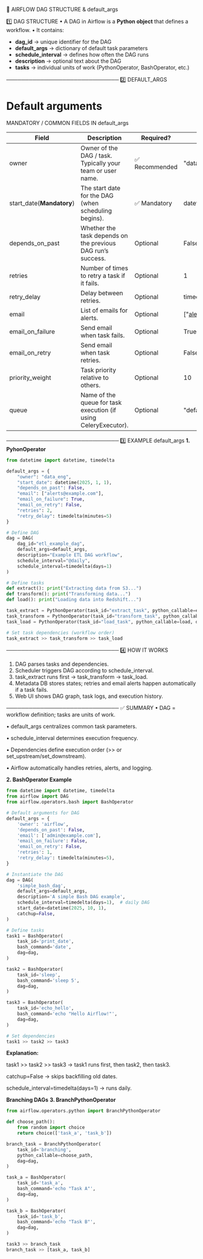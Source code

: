📘 AIRFLOW DAG STRUCTURE & default_args

1️⃣ DAG STRUCTURE
• A DAG in Airflow is a **Python object** that defines a workflow.
• It contains:
  - **dag_id** → unique identifier for the DAG
  - **default_args** → dictionary of default task parameters
  - **schedule_interval** → defines how often the DAG runs
  - **description** → optional text about the DAG
  - **tasks** → individual units of work (PythonOperator, BashOperator, etc.)

──────────────────────────────
2️⃣ DEFAULT_ARGS
# Default arguments
MANDATORY / COMMON FIELDS IN default_args

| Field                     | Description                                                                 | Required?         | Example Value                           |
|----------------------------|-----------------------------------------------------------------------------|-----------------|-----------------------------------------|
| owner                      | Owner of the DAG / task. Typically your team or user name.                  | ✅ Recommended   | "data_eng"                              |
| start_date(**Mandatory**)  | The start date for the DAG (when scheduling begins).                        | ✅ Mandatory     | datetime(2025, 1, 1)                    |
| depends_on_past            | Whether the task depends on the previous DAG run’s success.                 | Optional         | False                                    |
| retries                    | Number of times to retry a task if it fails.                                | Optional         | 1                                        |
| retry_delay                | Delay between retries.                                                      | Optional         | timedelta(minutes=5)                     |
| email                      | List of emails for alerts.                                                 | Optional         | ["alerts@example.com"]                   |
| email_on_failure           | Send email when task fails.                                                | Optional         | True                                     |
| email_on_retry             | Send email when task retries.                                              | Optional         | False                                    |
| priority_weight            | Task priority relative to others.                                           | Optional         | 10                                       |
| queue                      | Name of the queue for task execution (if using CeleryExecutor).             | Optional         | "default"                                |

──────────────────────────────
3️⃣ EXAMPLE default_args
**1. PyhonOperator**
```python
from datetime import datetime, timedelta

default_args = {
    "owner": "data_eng",
    "start_date": datetime(2025, 1, 1),
    "depends_on_past": False,
    "email": ["alerts@example.com"],
    "email_on_failure": True,
    "email_on_retry": False,
    "retries": 2,
    "retry_delay": timedelta(minutes=5)
}

# Define DAG
dag = DAG(
    dag_id="etl_example_dag",
    default_args=default_args,
    description="Example ETL DAG workflow",
    schedule_interval="@daily",
    schedule_interval=timedelta(days=1)
)

# Define tasks
def extract(): print("Extracting data from S3...")
def transform(): print("Transforming data...")
def load(): print("Loading data into Redshift...")

task_extract = PythonOperator(task_id="extract_task", python_callable=extract, dag=dag)
task_transform = PythonOperator(task_id="transform_task", python_callable=transform, dag=dag)
task_load = PythonOperator(task_id="load_task", python_callable=load, dag=dag)

# Set task dependencies (workflow order)
task_extract >> task_transform >> task_load
```
──────────────────────────────
4️⃣ HOW IT WORKS
1. DAG parses tasks and dependencies.
2. Scheduler triggers DAG according to schedule_interval.
3. task_extract runs first → task_transform → task_load.
4. Metadata DB stores states; retries and email alerts happen automatically if a task fails.
5. Web UI shows DAG graph, task logs, and execution history.

──────────────────────────────
✅ SUMMARY
• DAG = workflow definition; tasks are units of work.

• default_args centralizes common task parameters.

• schedule_interval determines execution frequency.

• Dependencies define execution order (>> or set_upstream/set_downstream).


• Airflow automatically handles retries, alerts, and logging.

**2. BashOperator Example**

```python
from datetime import datetime, timedelta
from airflow import DAG
from airflow.operators.bash import BashOperator

# Default arguments for DAG
default_args = {
    'owner': 'airflow',
    'depends_on_past': False,
    'email': ['admin@example.com'],
    'email_on_failure': False,
    'email_on_retry': False,
    'retries': 1,
    'retry_delay': timedelta(minutes=5),
}

# Instantiate the DAG
dag = DAG(
    'simple_bash_dag',
    default_args=default_args,
    description='A simple Bash DAG example',
    schedule_interval=timedelta(days=1),  # daily DAG
    start_date=datetime(2025, 10, 1),
    catchup=False,
)

# Define tasks
task1 = BashOperator(
    task_id='print_date',
    bash_command='date',
    dag=dag,
)

task2 = BashOperator(
    task_id='sleep',
    bash_command='sleep 5',
    dag=dag,
)

task3 = BashOperator(
    task_id='echo_hello',
    bash_command='echo "Hello Airflow!"',
    dag=dag,
)

# Set dependencies
task1 >> task2 >> task3
```

**Explanation:**

task1 >> task2 >> task3 → task1 runs first, then task2, then task3.

catchup=False → skips backfilling old dates.

schedule_interval=timedelta(days=1) → runs daily.

**Branching DAGs**
**3. BranchPythonOperator**
```python
from airflow.operators.python import BranchPythonOperator

def choose_path():
    from random import choice
    return choice(['task_a', 'task_b'])

branch_task = BranchPythonOperator(
    task_id='branching',
    python_callable=choose_path,
    dag=dag,
)

task_a = BashOperator(
    task_id='task_a',
    bash_command='echo "Task A"',
    dag=dag,
)

task_b = BashOperator(
    task_id='task_b',
    bash_command='echo "Task B"',
    dag=dag,
)

task3 >> branch_task
branch_task >> [task_a, task_b]

```
